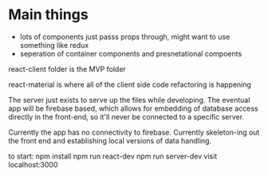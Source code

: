 # Main things
- lots of components just passs props through, might want to use something like redux
- seperation of container components and presnetational compoents


react-client folder is the MVP folder

react-material is where all of the client side code refactoring is happening

The server just exists to serve up the files while developing. The eventual app will be firebase based, which allows for embedding of database access directly in the front-end, so it'll never be connected to a specific server.

Currently the app has no connectivity to firebase. Currently skeleton-ing out the front end and establishing local versions of data handling.

to start:
npm install
npm run react-dev
npm run server-dev
visit localhost:3000
